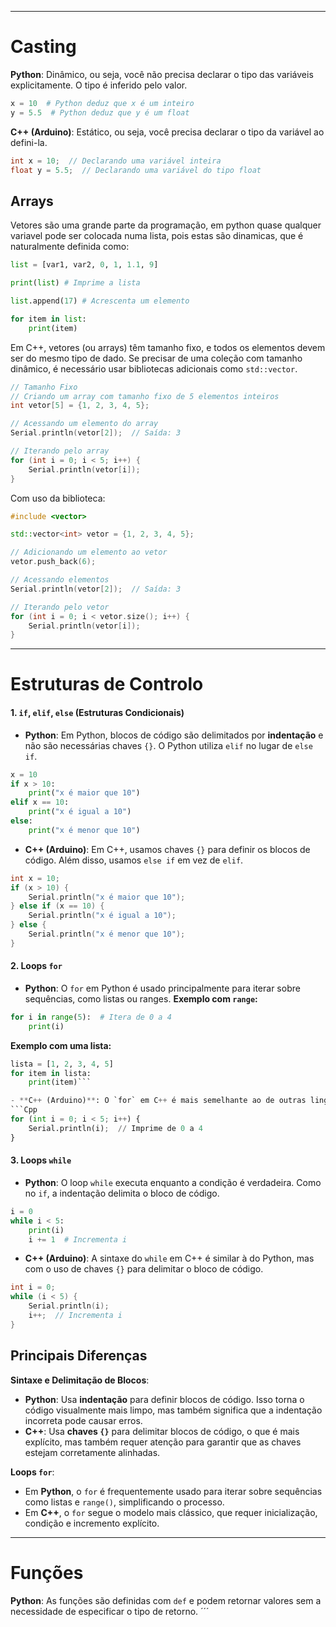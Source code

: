 ***
# Casting

**Python**: Dinâmico, ou seja, você não precisa declarar o tipo das variáveis explicitamente. O tipo é inferido pelo valor.

```python
x = 10  # Python deduz que x é um inteiro
y = 5.5  # Python deduz que y é um float
```

**C++ (Arduino)**: Estático, ou seja, você precisa declarar o tipo da variável ao defini-la.

```Cpp
int x = 10;  // Declarando uma variável inteira
float y = 5.5;  // Declarando uma variável do tipo float
```

## Arrays

Vetores são uma grande parte da programação, em python quase qualquer variavel pode ser colocada numa lista, pois estas são dinamicas, que é naturalmente definida como:

```python
list = [var1, var2, 0, 1, 1.1, 9]

print(list) # Imprime a lista

list.append(17) # Acrescenta um elemento

for item in list:
	print(item)
```

Em C++, vetores (ou arrays) têm tamanho fixo, e todos os elementos devem ser do mesmo tipo de dado. Se precisar de uma coleção com tamanho dinâmico, é necessário usar bibliotecas adicionais como `std::vector`.

```Cpp
// Tamanho Fixo
// Criando um array com tamanho fixo de 5 elementos inteiros
int vetor[5] = {1, 2, 3, 4, 5};

// Acessando um elemento do array
Serial.println(vetor[2]);  // Saída: 3

// Iterando pelo array
for (int i = 0; i < 5; i++) {
    Serial.println(vetor[i]);
}
```

Com uso da biblioteca:
```Cpp
#include <vector>

std::vector<int> vetor = {1, 2, 3, 4, 5};

// Adicionando um elemento ao vetor
vetor.push_back(6);

// Acessando elementos
Serial.println(vetor[2]);  // Saída: 3

// Iterando pelo vetor
for (int i = 0; i < vetor.size(); i++) {
    Serial.println(vetor[i]);
}
```
---
# Estruturas de Controlo

#### **1. `if`, `elif`, `else` (Estruturas Condicionais)**

- **Python**: Em Python, blocos de código são delimitados por **indentação** e não são necessárias chaves `{}`. O Python utiliza `elif` no lugar de `else if`.
```python
x = 10
if x > 10:
    print("x é maior que 10")
elif x == 10:
    print("x é igual a 10")
else:
    print("x é menor que 10")
```

- **C++ (Arduino)**: Em C++, usamos chaves `{}` para definir os blocos de código. Além disso, usamos `else if` em vez de `elif`.
```Cpp
int x = 10;
if (x > 10) {
    Serial.println("x é maior que 10");
} else if (x == 10) {
    Serial.println("x é igual a 10");
} else {
    Serial.println("x é menor que 10");
}
```

#### **2. Loops `for`**

- **Python**: O `for` em Python é usado principalmente para iterar sobre sequências, como listas ou ranges.
**Exemplo com `range`:**
```python
for i in range(5):  # Itera de 0 a 4
	print(i)
```
**Exemplo com uma lista:**
```python
lista = [1, 2, 3, 4, 5]
for item in lista:
    print(item)```

- **C++ (Arduino)**: O `for` em C++ é mais semelhante ao de outras linguagens de programação, onde você define o início, a condição de parada, e o incremento.
```Cpp
for (int i = 0; i < 5; i++) {
    Serial.println(i);  // Imprime de 0 a 4
}
```

#### **3. Loops `while`**

- **Python**: O loop `while` executa enquanto a condição é verdadeira. Como no `if`, a indentação delimita o bloco de código.
```python
i = 0
while i < 5:
    print(i)
    i += 1  # Incrementa i
```

- **C++ (Arduino)**: A sintaxe do `while` em C++ é similar à do Python, mas com o uso de chaves `{}` para delimitar o bloco de código.
```Cpp
int i = 0;
while (i < 5) {
    Serial.println(i);
    i++;  // Incrementa i
}
```

## Principais Diferenças

**Sintaxe e Delimitação de Blocos**:
- **Python**: Usa **indentação** para definir blocos de código. Isso torna o código visualmente mais limpo, mas também significa que a indentação incorreta pode causar erros.
- **C++**: Usa **chaves `{}`** para delimitar blocos de código, o que é mais explícito, mas também requer atenção para garantir que as chaves estejam corretamente alinhadas.

**Loops `for`**:
- Em **Python**, o `for` é frequentemente usado para iterar sobre sequências como listas e `range()`, simplificando o processo.
- Em **C++**, o `for` segue o modelo mais clássico, que requer inicialização, condição e incremento explícito.
---
# Funções
**Python**: As funções são definidas com `def` e podem retornar valores sem a necessidade de especificar o tipo de retorno.
´´´